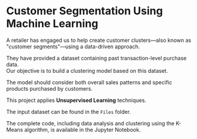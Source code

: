 # Customer Segmentation Using Machine Learning

A retailer has engaged us to help create customer clusters—also known as "customer segments"—using a data-driven approach.

They have provided a dataset containing past transaction-level purchase data.  
Our objective is to build a clustering model based on this dataset.

The model should consider both overall sales patterns and specific products purchased by customers.

This project applies **Unsupervised Learning** techniques.

The input dataset can be found in the `Files` folder.

The complete code, including data analysis and clustering using the K-Means algorithm, is available in the Jupyter Notebook.
